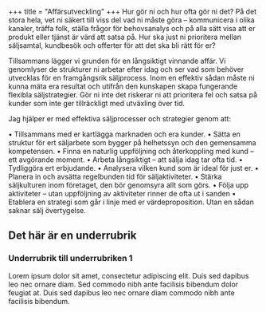 +++
title = "Affärsutveckling"
+++
Hur gör ni och hur ofta gör ni det?
På det stora hela, vet ni säkert till viss del vad ni måste göra – kommunicera i olika kanaler, träffa folk, ställa frågor för behovsanalys och på alla sätt visa att er produkt eller tjänst är värd att satsa på. Hur ska just ni prioritera mellan säljsamtal, kundbesök och offerter för att det ska bli rätt för er? 

Tillsammans lägger vi grunden för en långsiktigt vinnande affär. Vi genomlyser de strukturer ni arbetar efter idag och ser vad som behöver utvecklas för en framgångsrik säljprocess. Inom en effektiv sådan måste ni kunna mäta era resultat och utifrån den kunskapen skapa fungerande flexibla säljstrategier. Gör ni inte det riskerar ni att prioritera fel och satsa på kunder som inte ger tillräckligt med utväxling över tid.

Jag hjälper er med effektiva säljprocesser och strategier genom att:

•	Tillsammans med er kartlägga marknaden och era kunder.
•	Sätta en struktur för ert säljarbete som bygger på helhetssyn och den gemensamma kompetensen.
•	Finna en naturlig uppföljning och återkoppling med kund – ett avgörande moment.
•	Arbeta långsiktigt – att sälja idag tar ofta tid. 
•	Tydliggöra ert erbjudande.
•	Analysera vilken kund som är ideal för just er.
•	Planera in och avsätta regelbunden tid för säljaktiviteter.
•	Stärka säljkulturen inom företaget, den bör genomsyra allt som görs. 
•	Följa upp aktiviteter – utan uppföljning av aktiviteter rinner de ofta ut i sanden
•	Etablera en strategi som går i linje med er värdeproposition. Utan en sådan saknar sälj övertygelse.



## Det här är en underrubrik
### Underrubrik till underrubriken 1
Lorem ipsum dolor sit amet, consectetur adipiscing elit. Duis sed dapibus leo nec ornare diam. Sed commodo nibh ante facilisis bibendum dolor feugiat at. Duis sed dapibus leo nec ornare diam commodo nibh ante facilisis bibendum.

